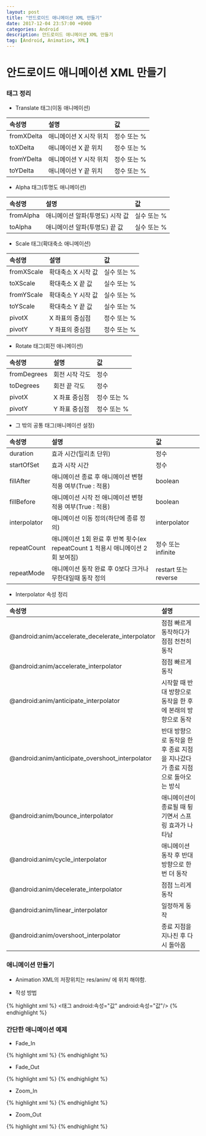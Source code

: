 ```yaml
---
layout: post
title: "안드로이드 애니메이션 XML 만들기"
date: 2017-12-04 23:57:00 +0900
categories: Android
description: 안드로이드 애니메이션 XML 만들기
tag: [Android, Animation, XML]
---
```

# 안드로이드 애니메이션 XML 만들기

### 태그 정리

- Translate 태그(이동 애니메이션)

|속성명|설명|값|
|:--|:--|:--|
|fromXDelta|애니메이션 X 시작 위치|정수 또는 %|
|toXDelta|애니메이션 X 끝 위치|정수 또는 %|
|fromYDelta|애니메이션 Y 시작 위치|정수 또는 %|
|toYDelta|애니메이션 Y 끝 위치|정수 또는 %|

- Alpha 태그(투명도 애니메이션)

|속성명|설명|값|
|:--|:--|:--|
|fromAlpha|애니메이션 알파(투명도) 시작 값|실수 또는 %|
|toAlpha|애니메이션 알파(투명도) 끝 값|실수 또는 %|

- Scale 태그(확대축소 애니메이션)

|속성명|설명|값|
|:--|:--|:--|
|fromXScale|확대축소 X 시작 값|실수 또는 %|
|toXScale|확대축소 X 끝 값|실수 또는 %|
|fromYScale|확대축소 Y 시작 값|실수 또는 %|
|toYScale|확대축소 Y 끝 값|실수 또는 %|
|pivotX|X 좌표의 중심점|정수 또는 %|
|pivotY|Y 좌표의 중심점|정수 또는 %|

- Rotate 태그(회전 애니메이션)

|속성명|설명|값|
|:--|:--|:--|
|fromDegrees|회전 시작 각도|정수|
|toDegrees|회전 끝 각도|정수|
|pivotX|X 좌표 중심점|정수 또는 %|
|pivotY|Y 좌표 중심점|정수 또는 %|

- 그 밖의 공통 태그(애니메이션 설정)

|속성명|설명|값|
|:--|:--|:--|
|duration|효과 시간(밀리초 단위)|정수|
|startOfSet|효과 시작 시간|정수|
|fillAfter|애니메이션 종료 후 애니메이션 변형 적용 여부(True : 적용)|boolean|
|fillBefore|애니메이션 시작 전 애니메이션 변형 적용 여부(True : 적용)|boolean|
|interpolator|애니메이션 이동 정의(하단에 종류 정의)|interpolator|
|repeatCount|애니메이션 1회 완료 후 반복 횟수(ex repeatCount 1 적용시 애니메이션 2회 보여짐)|정수 또는 infinite|
|repeatMode|애니메이션 동작 완료 후 0보다 크거나 무한대일때 동작 정의|restart 또는 reverse|

- Interpolator 속성 정리

|속성명|설명|
|:--|:--|
|@android:anim/accelerate_decelerate_interpolator|점점 빠르게 동작하다가 점점 천천히 동작|
|@android:anim/accelerate_interpolator|점점 빠르게 동작|
|@android:anim/anticipate_interpolator|시작할 때 반대 방향으로 동작을 한 후에 본래의 방향으로 동작|
|@android:anim/anticipate_overshoot_interpolator|반대 방향으로 동작을 한 후 종료 지점을 지나갔다가 종료 지점으로 돌아오는 방식|
|@android:anim/bounce_interpolator|애니메이션이 종료될 때 튕기면서 스프링 효과가 나타남|
|@android:anim/cycle_interpolator|애니메이션 동작 후 반대방향으로 한번 더 동작|
|@android:anim/decelerate_interpolator|점점 느리게 동작|
|@android:anim/linear_interpolator|일정하게 동작|
|@android:anim/overshoot_interpolator|종료 지점을 지나친 후 다시 돌아옴|

### 애니메이션 만들기

- Animation XML의 저장위치는 res/anim/ 에 위치 해야함.

- 작성 방법

{% highlight xml %}
<set xmlns:android="http://schemas.android.com/apk/res/android">
    <태그
        android:속성="값"
        android:속성="값"/>
</set>
{% endhighlight %}

### 간단한 애니메이션 예제

- Fade_In

{% highlight xml %}
<set xmlns:android="http://schemas.android.com/apk/res/android">
    <alpha
        android:fromAlpha="0.5"
        android:toAlpha="1.0"/>
</set>
{% endhighlight %}

- Fade_Out

{% highlight xml %}
<set xmlns:android="http://schemas.android.com/apk/res/android">
    <alpha
        android:fromAlpha="1.0"
        android:toAlpha="0.5"/>
</set>
{% endhighlight %}

- Zoom_In

{% highlight xml %}
<set xmlns:android="http://schemas.android.com/apk/res/android">
    <scale
        android:fromXScale="90%"
        android:toXScale="100%"
        android:fromYScale="90%"
        android:toYScale="100%"
        android:pivotX="50%"
        android:pivotY="50%"/>
</set>
{% endhighlight %}

- Zoom_Out

{% highlight xml %}
<set xmlns:android="http://schemas.android.com/apk/res/android" android:duration="250">
    <scale
        android:fromXScale="100%"
        android:toXScale="90%"
        android:fromYScale="100%"
        android:toYScale="90%"
        android:pivotX="50%"
        android:pivotY="50%"/>
</set>
{% endhighlight %}
